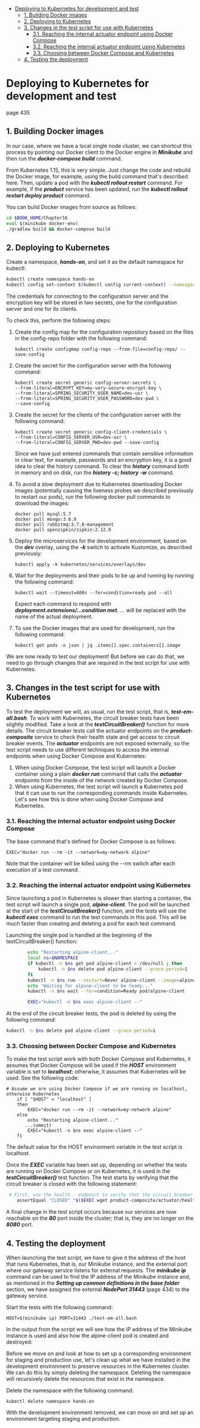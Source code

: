 <!-- MarkdownTOC -->
- [Deploying to Kubernetes for development and test](#deploying-to-kubernetes-for-development-and-test)
    - [1. Building Docker images](#1-building-docker-images)
    - [2. Deploying to Kubernetes](#2-changes-in-the-source-code)
    - [3. Changes in the test script for use with Kubernetes](#3-changes-in-the-test-script-for-use-with-kubernetes)
      - [3.1. Reaching the internal actuator endpoint using Docker Compose](##31-reaching-the-internal-actuator-endpoint-using-docker-compose)
      - [3.2. Reaching the internal actuator endpoint using Kubernetes](##32-reaching-the-internal-actuator-endpoint-using-kubernetes)
      - [3.3. Choosing between Docker Compose and Kubernetes](#33-choosing-between-docker-compose-and-kubernetes)
    - [4. Testing the deployment](#4-Testing-the-deployment)

<!-- /MarkdownTOC -->

# Deploying to Kubernetes for development and test

page 435

## 1. Building Docker images

In our case, where we have a local single node cluster, we can
shortcut this process by pointing our Docker client to the Docker engine in ***Minikube*** and
then run the ***docker-compose build*** command.

From Kubernetes 1.15, this is very simple. Just change the code and
rebuild the Docker image, for example, using the build command that's
described here. Then, update a pod with the ***kubectl rollout restart*** command.
For example, if the ***product*** service has been updated, run the ***kubectl rollout restart deploy product*** command.

You can build Docker images from source as follows:
```bash
cd $BOOK_HOME/Chapter16
eval $(minikube docker-env)
./gradlew build && docker-compose build
```

## 2. Deploying to Kubernetes

Create a namespace, ***hands-on***, and set it as the default namespace for kubectl:
```bash
kubectl create namespace hands-on
kubectl config set-context $(kubectl config current-context) --namespace=hands-on
```
The credentials for
connecting to the configuration server and the encryption key will be stored in two secrets,
one for the configuration server and one for its clients.

To check this, perform the following steps:

1. Create the config map for the configuration repository based on the files in the
config-repo folder with the following command:
    ```
    kubectl create configmap config-repo --from-file=config-repo/ --save-config
    ```
2. Create the secret for the configuration server with the following command:
    ```
    kubectl create secret generic config-server-secrets \
    --from-literal=ENCRYPT_KEY=my-very-secure-encrypt-key \
    --from-literal=SPRING_SECURITY_USER_NAME=dev-usr \
    --from-literal=SPRING_SECURITY_USER_PASSWORD=dev-pwd \
    --save-config
    ```
3. Create the secret for the clients of the configuration server with the following command:    
    ```
    kubectl create secret generic config-client-credentials \
    --from-literal=CONFIG_SERVER_USR=dev-usr \
    --from-literal=CONFIG_SERVER_PWD=dev-pwd --save-config
    ```
    Since we have just entered commands that contain sensitive information
in clear text, for example, passwords and an encryption key, it is a good
idea to clear the history command. To clear the ***history*** command both
in memory and on disk, run the ***history -c; history -w*** command.

4. To avoid a slow deployment due to Kubernetes downloading Docker images
(potentially causing the liveness probes we described previously to restart our
pods), run the following docker pull commands to download the images:
    ```
    docker pull mysql:5.7
    docker pull mongo:3.6.9
    docker pull rabbitmq:3.7.8-management
    docker pull openzipkin/zipkin:2.12.9
    ```
5. Deploy the microservices for the development environment, based on the ***dev***
overlay, using the ***-k*** switch to activate Kustomize, as described previously:   
    ```
    kubectl apply -k kubernetes/services/overlays/dev
    ```
6. Wait for the deployments and their pods to be up and running by running the
following command:
    ```
    kubectl wait --timeout=600s --for=condition=ready pod --all
    ```
    Expect each command to respond with ***deployment.extensions/...condition met.*** ... will be replaced with the name of the actual deployment.
7. To see the Docker images that are used for development, run the following
command:
    ```
    kubectl get pods -o json | jq .items[].spec.containers[].image
    ```
    
We are now ready to test our deployment!
But before we can do that, we need to go through changes that are required in the test script
for use with Kubernetes.

## 3. Changes in the test script for use with Kubernetes

To test the deployment we will, as usual, run the test script, that is, ***test-em-all.bash***. To
work with Kubernetes, the circuit breaker tests have been slightly modified. Take a look at
the ***testCircuitBreaker()*** function for more details. The circuit breaker tests call
the actuator endpoints on the ***product-composite*** service to check their health state
and get access to circuit breaker events. The ***actuator*** endpoints are not exposed
externally, so the test script needs to use different techniques to access the internal
endpoints when using Docker Compose and Kubernetes:

1. When using Docker Compose, the test script will launch a Docker container using a plain ***docker run*** command that calls the ***actuator*** endpoints from the inside of the network created by Docker Compose.  
2. When using Kubernetes, the test script will launch a Kubernetes pod that it can use to run the corresponding commands inside Kubernetes.
Let's see how this is done when using Docker Compose and Kubernetes.

### 3.1. Reaching the internal actuator endpoint using Docker Compose

The base command that's defined for Docker Compose is as follows:
```
EXEC="docker run --rm -it --network=my-network alpine"
```
Note that the container will be killed using the --rm switch after each execution of a test
command.

### 3.2. Reaching the internal actuator endpoint using Kubernetes

Since launching a pod in Kubernetes is slower than starting a container, the test script will
launch a single pod, ***alpine-client***. The pod will be launched at the start
of the ***testCircuitBreaker()*** function, and the tests will use the ***kubectl exec***
command to run the test commands in this pod. This will be much faster than creating and
deleting a pod for each test command.

Launching the single pod is handled at the beginning of the testCircuitBreaker()
function:

```bash
        echo "Restarting alpine-client..."
        local ns=$NAMESPACE
        if kubectl -n $ns get pod alpine-client > /dev/null ; then
            kubectl -n $ns delete pod alpine-client --grace-period=1
        fi
        kubectl -n $ns run --restart=Never alpine-client --image=alpine --command -- sleep 600
        echo "Waiting for alpine-client to be ready..."
        kubectl -n $ns wait --for=condition=Ready pod/alpine-client

        EXEC="kubectl -n $ns exec alpine-client --"
```
At the end of the circuit breaker tests, the pod is deleted by using the following command:
```bash
kubectl -n $ns delete pod alpine-client --grace-period=1
```

### 3.3. Choosing between Docker Compose and Kubernetes

To make the test script work with both Docker Compose and Kubernetes, it assumes that
Docker Compose will be used if the ***HOST*** environment variable is set to ***localhost***;
otherwise, it assumes that Kubernetes will be used. See the following code:
```
# Assume we are using Docker Compose if we are running on localhost, otherwise Kubernetes 
    if [ "$HOST" = "localhost" ]
    then
        EXEC="docker run --rm -it --network=my-network alpine"
    else
        echo "Restarting alpine-client..."
       ...(ommit)
        EXEC="kubectl -n $ns exec alpine-client --"
    fi

```
The default value for the HOST environment variable in the test script is localhost.

Once the ***EXEC*** variable has been set up, depending on whether the tests are running on
Docker Compose or on Kubernetes, it is used in the ***testCircuitBreaker()*** test function.
The test starts by verifying that the circuit breaker is closed with the following statement:
```bash
 # First, use the health - endpoint to verify that the circuit breaker is closed
    assertEqual "CLOSED" "$($EXEC wget product-composite/actuator/health -qO - | jq -r .components.circuitBreakers.details.product.details.state)"

```
A final change in the test script occurs because our services are now reachable on
the ***80*** port inside the cluster; that is, they are no longer on the ***8080*** port.

## 4. Testing the deployment

When launching the test script, we have to give it the address of the host that runs
Kubernetes, that is, our Minikube instance, and the external port where our gateway service
listens for external requests. The ***minikube ip*** command can be used to find the IP
address of the Minikube instance and, as mentioned in the ***Setting up common definitions in the base folder*** section, we have assigned the external ***NodePort 31443*** (page 434) to the gateway service.

Start the tests with the following command:
```
HOST=$(minikube ip) PORT=31443 ./test-em-all.bash
```
In the output from the script we will see how the IP address of the Minikube instance is
used and also how the alpine-client pod is created and destroyed:

Before we move on and look at how to set up a corresponding environment for staging and
production use, let's clean up what we have installed in the development environment to
preserve resources in the Kubernetes cluster. We can do this by simply deleting the
namespace. Deleting the namespace will recursively delete the resources that exist in the
namespace.

Delete the namespace with the following command:
```
kubectl delete namespace hands-on
```
With the development environment removed, we can move on and set up an environment
targeting staging and production.
